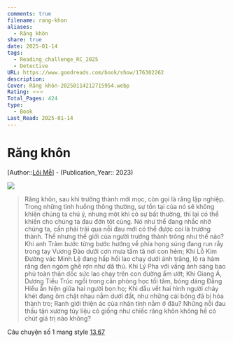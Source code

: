 ```yaml
---
comments: true
filename: rang-khon
aliases:
  - Răng khôn
share: true
date: 2025-01-14
tags:
  - Reading_challenge_RC_2025
  - Detective
URL: https://www.goodreads.com/book/show/176302262
description:
Cover: Răng khôn-20250114212715954.webp
Rating: ⭐⭐⭐
Total_Pages: 424
type:
  - Book
Last_Read: 2025-01-14
---
```

# Răng khôn  
[Author::[Lôi Mễ](../../L%C3%B4i%20M%E1%BB%85.md)] - (Publication_Year:: 2023)  
  
![](https://i.imgur.com/iceHubf.jpeg)  
  
  
> Răng khôn, sau khi trưởng thành mới mọc, còn gọi là răng lập nghiệp. Trong những tình huống thông thường, sự tồn tại của nó sẽ không khiến chúng ta chú ý, nhưng một khi có sự bất thường, thì lại có thể khiến cho chúng ta đau đớn tột cùng. Nó như thể đang nhắc nhở chúng ta, cần phải trải qua nỗi đau mới có thể được coi là trưởng thành. Thế nhưng thế giới của người trưởng thành trông như thế nào? Khi anh Trảm bước từng bước hướng về phía họng súng đang run rẩy trong tay Vương Đào dưới cơn mưa tầm tã nơi con hẻm; Khi Lỗ Kim Đường vác Minh Lệ đang hấp hối lao chạy dưới ánh trăng, lộ ra hàm răng đen ngòm ghê rợn như dã thú. Khi Lý Pha với vầng ánh sáng bao phủ toàn thân dốc sức lao chạy trên con đường ẩm ướt; Khi Giang Á, Dương Tiểu Trúc ngồi trong căn phòng học tối tăm, bóng dáng Đằng Hiểu ẩn hiện giữa hai người bọn họ; Khi dấu vết hai hình người cháy khét đang ôm chặt nhau nằm dưới đất, như những cái bóng đã bị hóa thành tro; Ranh giới thiện ác của nhân tính nằm ở đâu? Những nỗi đau thấu tận xương tủy liệu có giống như chiếc răng khôn không hề có chút giá trị nào không?  
  
  
Câu chuyện số 1 mang style [13.67](../../13.67.md)